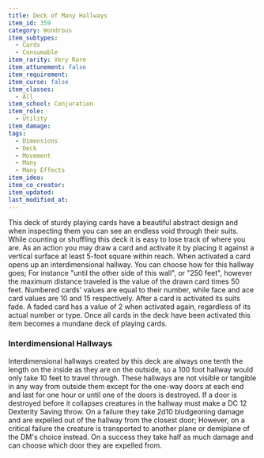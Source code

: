 ```yaml
---
title: Deck of Many Hallways
item_id: 359
category: Wondrous
item_subtypes:
  - Cards
  - Consumable
item_rarity: Very Rare
item_attunement: false
item_requirement:
item_curse: false
item_classes:
  - All
item_school: Conjuration
item_role:
  - Utility
item_damage:
tags:
  - Dimensions
  - Deck
  - Movement
  - Many
  - Many Effects
item_idea:
item_co_creator:
item_updated:
last_modified_at:
---
```


This deck of sturdy playing cards have a beautiful abstract design and when inspecting them you can see an endless void through their suits. While counting or shuffling this deck it is easy to lose track of where you are.
As an action you may draw a card and activate it by placing it against a vertical surface at least 5-foot square within reach. When activated a card opens up an interdimensional hallway. You can choose how for this hallway goes; For instance "until the other side of this wall", or "250 feet", however the maximum distance traveled is the value of the drawn card times 50 feet. Numbered cards' values are equal to their number, while face and ace card values are 10 and 15 respectively.
After a card is activated its suits fade. A faded card has a value of 2 when activated again, regardless of its actual number or type. Once all cards in the deck have been activated this item becomes a mundane deck of playing cards.

### Interdimensional Hallways
Interdimensional hallways created by this deck are always one tenth the length on the inside as they are on the outside, so a 100 foot hallway would only take 10 feet to travel through. These hallways are not visible or tangible in any way from outside them except for the one-way doors at each end and last for one hour or until one of the doors is destroyed. If a door is destroyed before it collapses creatures in the hallway must make a DC 12 Dexterity Saving throw. On a failure they take 2d10 bludgeoning damage and are expelled out of the hallway from the closest door; However, on a critical failure the creature is transported to another plane or demiplane of the DM's choice instead. On a success they take half as much damage and can choose which door they are expelled from.
